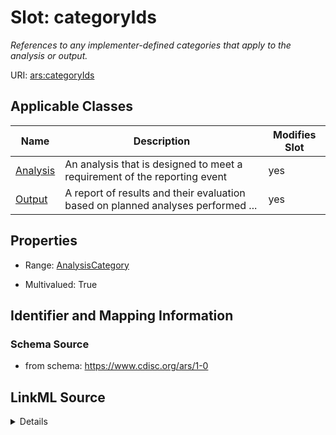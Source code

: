 # Slot: categoryIds


_References to any implementer-defined categories that apply to the analysis or output._



URI: [ars:categoryIds](https://www.cdisc.org/ars/1-0/categoryIds)



<!-- no inheritance hierarchy -->




## Applicable Classes

| Name | Description | Modifies Slot |
| --- | --- | --- |
[Analysis](Analysis.md) | An analysis that is designed to meet a requirement of the reporting event |  yes  |
[Output](Output.md) | A report of results and their evaluation based on planned analyses performed ... |  yes  |







## Properties

* Range: [AnalysisCategory](AnalysisCategory.md)

* Multivalued: True





## Identifier and Mapping Information







### Schema Source


* from schema: https://www.cdisc.org/ars/1-0




## LinkML Source

<details>
```yaml
name: categoryIds
description: References to any implementer-defined categories that apply to the analysis
  or output.
from_schema: https://www.cdisc.org/ars/1-0
rank: 1000
multivalued: true
alias: categoryIds
domain_of:
- Analysis
- Output
range: AnalysisCategory
required: false
inlined: false

```
</details>